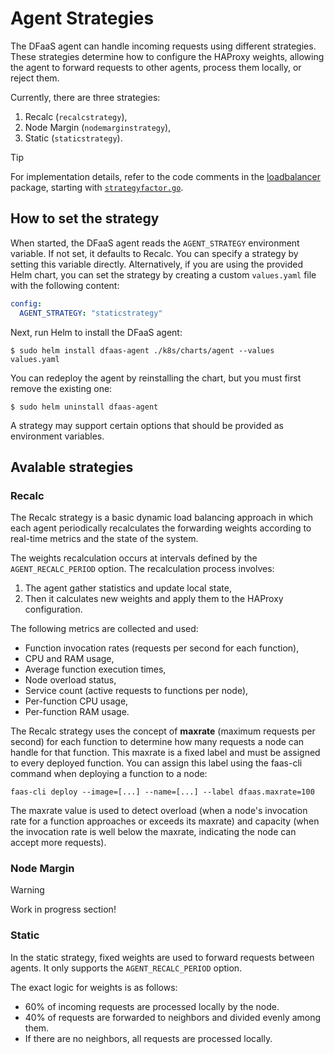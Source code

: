 # Agent Strategies

The DFaaS agent can handle incoming requests using different strategies. These
strategies determine how to configure the HAProxy weights, allowing the agent to
forward requests to other agents, process them locally, or reject them.

Currently, there are three strategies:

1. Recalc (`recalcstrategy`),
2. Node Margin (`nodemarginstrategy`),
3. Static (`staticstrategy`).

> [!TIP]
> For implementation details, refer to the code comments in the
> [loadbalancer](../dfaasagent/agent/loadbalancer) package, starting with
> [`strategyfactor.go`](../dfaasagent/agent/loadbalancer/strategyfactor.go).

## How to set the strategy

When started, the DFaaS agent reads the `AGENT_STRATEGY` environment variable.
If not set, it defaults to Recalc. You can specify a strategy by setting this
variable directly. Alternatively, if you are using the provided Helm chart, you
can set the strategy by creating a custom `values.yaml` file with the following
content:

```yaml
config:
  AGENT_STRATEGY: "staticstrategy"
```

Next, run Helm to install the DFaaS agent:

```console
$ sudo helm install dfaas-agent ./k8s/charts/agent --values values.yaml
```

You can redeploy the agent by reinstalling the chart, but you must first remove
the existing one:

```console
$ sudo helm uninstall dfaas-agent
```

A strategy may support certain options that should be provided as environment
variables.

## Avalable strategies

### Recalc

The Recalc strategy is a basic dynamic load balancing approach in which each
agent periodically recalculates the forwarding weights according to real-time
metrics and the state of the system.

The weights recalculation occurs at intervals defined by the
`AGENT_RECALC_PERIOD` option. The recalculation process involves:

1. The agent gather statistics and update local state,
2. Then it calculates new weights and apply them to the HAProxy configuration.

The following metrics are collected and used:

* Function invocation rates (requests per second for each function),
* CPU and RAM usage,
* Average function execution times,
* Node overload status,
* Service count (active requests to functions per node),
* Per-function CPU usage,
* Per-function RAM usage.

The Recalc strategy uses the concept of **maxrate** (maximum requests per
second) for each function to determine how many requests a node can handle for
that function. This maxrate is a fixed label and must be assigned to every
deployed function. You can assign this label using the faas-cli command when
deploying a function to a node:

```console
faas-cli deploy --image=[...] --name=[...] --label dfaas.maxrate=100
```

The maxrate value is used to detect overload (when a node's invocation rate for
a function approaches or exceeds its maxrate) and capacity (when the invocation
rate is well below the maxrate, indicating the node can accept more requests).

### Node Margin

> [!WARNING]
> Work in progress section!

### Static

In the static strategy, fixed weights are used to forward requests between
agents. It only supports the `AGENT_RECALC_PERIOD` option.

The exact logic for weights is as follows:

* 60% of incoming requests are processed locally by the node.
* 40% of requests are forwarded to neighbors and divided evenly among them.
* If there are no neighbors, all requests are processed locally.

